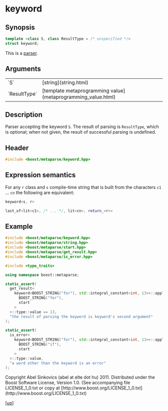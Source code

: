 # keyword

## Synopsis

```cpp
template <class S, class ResultType = /* unspecified */>
struct keyword;
```

This is a [parser](parser.html).

## Arguments

<table cellpadding='0' cellspacing='0'>
  <tr>
    <td>`S`</td>
    <td>[string](string.html)</td>
  </tr>
  <tr>
    <td>`ResultType`</td>
    <td>[template metaprogramming value](metaprogramming_value.html)</td>
  </tr>
</table>

## Description

Parser accepting the keyword `S`. The result of parsing is `ResultType`, which
is optional; when not given, the result of successful parsing is undefined.

## Header

```cpp
#include <boost/metaparse/keyword.hpp>
```

## Expression semantics

For any `r` class and `s` compile-time string that is built from the characters
`c1` ... `cn` the following are equivalent:

```cpp
keyword<s, r>

last_of<lit<c1>, /* ... */, lit<cn>, return_<r>>
```

## Example

```cpp
#include <boost/metaparse/keyword.hpp>
#include <boost/metaparse/string.hpp>
#include <boost/metaparse/start.hpp>
#include <boost/metaparse/get_result.hpp>
#include <boost/metaparse/is_error.hpp>

#include <type_traits>

using namespace boost::metaparse;

static_assert(
  get_result<
    keyword<BOOST_STRING("for"), std::integral_constant<int, 13>>::apply<
      BOOST_STRING("for"),
      start
    >
  >::type::value == 13,
  "the result of parsing the keyword is keyword's second argument"
);

static_assert(
  is_error<
    keyword<BOOST_STRING("for"), std::integral_constant<int, 13>>::apply<
      BOOST_STRING("if"),
      start
    >
  >::type::value,
  "a word other than the keyword is an error"
);
```

<p class="copyright">
Copyright Abel Sinkovics (abel at elte dot hu) 2011.
Distributed under the Boost Software License, Version 1.0.
(See accompanying file LICENSE_1_0.txt or copy at
[http://www.boost.org/LICENSE_1_0.txt](http://www.boost.org/LICENSE_1_0.txt)
</p>

[[up]](reference.html)

